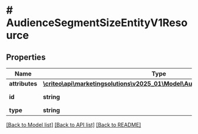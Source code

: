 # # AudienceSegmentSizeEntityV1Resource

## Properties

Name | Type | Description | Notes
------------ | ------------- | ------------- | -------------
**attributes** | [**\criteo\api\marketingsolutions\v2025_01\Model\AudienceSegmentSizeEntityV1**](AudienceSegmentSizeEntityV1.md) |  | [optional]
**id** | **string** | Id of the entity | [optional]
**type** | **string** |  | [optional]

[[Back to Model list]](../../README.md#models) [[Back to API list]](../../README.md#endpoints) [[Back to README]](../../README.md)
